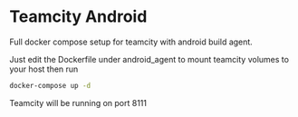# Teamcity Android
Full docker compose setup for teamcity with android build agent.

Just edit the Dockerfile under android_agent to mount teamcity volumes to your host then run
```bash
docker-compose up -d
```
Teamcity will be running on port 8111
